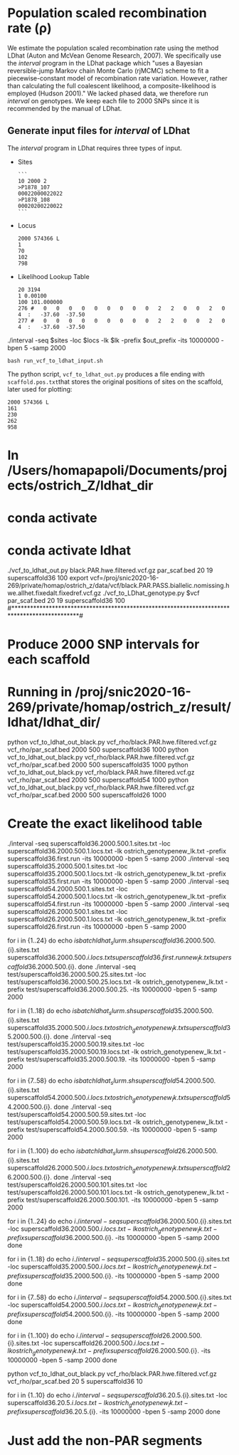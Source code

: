 # Population scaled recombination rate (ρ)

We estimate the population scaled recombination rate using the method LDhat (Auton and McVean Genome Research, 2007). We specifically use the *interval* program in the LDhat package which
"uses a Bayesian reversible-jump Markov chain Monte Carlo (rjMCMC) scheme to fit a piecewise-constant model of recombination rate variation. However,
rather than calculating the full coalescent likelihood, a composite-likelihood is employed (Hudson 2001)." We lacked phased data, we therefore run *interval* on genotypes. We keep each 
file to 2000 SNPs since it is recommended by the manual of LDhat.

## Generate input files for *interval* of LDhat
The *interval* program in LDhat requires three types of input. 

- Sites

      ```
      10 2000 2
      >P1878_107
      00022000022022
      >P1878_108
      00020200220022
      ```

- Locus

    ```
    2000 574366 L
    1
    70
    102
    798
    ```

- Likelihood Lookup Table

    ```
    20 3194
    1 0.00100
    100 101.000000
    276 #   0   0   0   0   0   0   0   0   0   2   2   0   0   2   0   4  :   -37.60  -37.50
    277 #   0   0   0   0   0   0   0   0   0   2   2   0   0   2   0   4  :   -37.60  -37.50
    ```

./interval -seq $sites -loc $locs -lk $lk -prefix $out_prefix -its 10000000 -bpen 5 -samp 2000

`bash run_vcf_to_ldhat_input.sh`

The python script, `vcf_to_ldhat_out.py` produces a file ending with `scaffold.pos.txt`that stores
the original positions of sites on the scaffold, later used for plotting:

```
2000 574366 L
161
230
262
958
```





# In /Users/homapapoli/Documents/projects/ostrich_Z/ldhat_dir
# conda activate 
# conda activate ldhat
./vcf_to_ldhat_out.py black.PAR.hwe.filtered.vcf.gz par_scaf.bed 20 19 superscaffold36 100
export vcf=/proj/snic2020-16-269/private/homap/ostrich_z/data/vcf/black.PAR.PASS.biallelic.nomissing.hwe.allhet.fixedalt.fixedref.vcf.gz
./vcf_to_LDhat_genotype.py $vcf par_scaf.bed 20 19 superscaffold36 100
#*********************************************************************************************#
# Produce 2000 SNP intervals for each scaffold
# Running in /proj/snic2020-16-269/private/homap/ostrich_z/result/ldhat/ldhat_dir/
python vcf_to_ldhat_out_black.py vcf_rho/black.PAR.hwe.filtered.vcf.gz vcf_rho/par_scaf.bed 2000 500 superscaffold36 1000
python vcf_to_ldhat_out_black.py vcf_rho/black.PAR.hwe.filtered.vcf.gz vcf_rho/par_scaf.bed 2000 500 superscaffold35 1000
python vcf_to_ldhat_out_black.py vcf_rho/black.PAR.hwe.filtered.vcf.gz vcf_rho/par_scaf.bed 2000 500 superscaffold54 1000
python vcf_to_ldhat_out_black.py vcf_rho/black.PAR.hwe.filtered.vcf.gz vcf_rho/par_scaf.bed 2000 500 superscaffold26 1000

# Create the exact likelihood table
./interval -seq superscaffold36.2000.500.1.sites.txt -loc superscaffold36.2000.500.1.locs.txt -lk ostrich_genotypenew_lk.txt -prefix superscaffold36.first.run -its 10000000 -bpen 5 -samp 2000
./interval -seq superscaffold35.2000.500.1.sites.txt -loc superscaffold35.2000.500.1.locs.txt -lk ostrich_genotypenew_lk.txt -prefix superscaffold35.first.run -its 10000000 -bpen 5 -samp 2000
./interval -seq superscaffold54.2000.500.1.sites.txt -loc superscaffold54.2000.500.1.locs.txt -lk ostrich_genotypenew_lk.txt -prefix superscaffold54.first.run -its 10000000 -bpen 5 -samp 2000
./interval -seq superscaffold26.2000.500.1.sites.txt -loc superscaffold26.2000.500.1.locs.txt -lk ostrich_genotypenew_lk.txt -prefix superscaffold26.first.run -its 10000000 -bpen 5 -samp 2000

for i in {1..24} 
do
echo $i
sbatch ldhat_slurm.sh superscaffold36.2000.500.${i}.sites.txt superscaffold36.2000.500.${i}.locs.txt superscaffold36.first.runnew_lk.txt superscaffold36.2000.500.${i}.
done
./interval -seq test/superscaffold36.2000.500.25.sites.txt -loc test/superscaffold36.2000.500.25.locs.txt -lk ostrich_genotypenew_lk.txt -prefix test/superscaffold36.2000.500.25. -its 10000000 -bpen 5 -samp 2000

for i in {1..18} 
do
echo $i
sbatch ldhat_slurm.sh superscaffold35.2000.500.${i}.sites.txt superscaffold35.2000.500.${i}.locs.txt ostrich_genotypenew_lk.txt superscaffold35.2000.500.${i}.
done
./interval -seq test/superscaffold35.2000.500.19.sites.txt -loc test/superscaffold35.2000.500.19.locs.txt -lk ostrich_genotypenew_lk.txt -prefix test/superscaffold35.2000.500.19. -its 10000000 -bpen 5 -samp 2000

for i in {7..58} 
do
echo $i
sbatch ldhat_slurm.sh superscaffold54.2000.500.${i}.sites.txt superscaffold54.2000.500.${i}.locs.txt ostrich_genotypenew_lk.txt superscaffold54.2000.500.${i}.
done
./interval -seq test/superscaffold54.2000.500.59.sites.txt -loc test/superscaffold54.2000.500.59.locs.txt -lk ostrich_genotypenew_lk.txt -prefix test/superscaffold54.2000.500.59. -its 10000000 -bpen 5 -samp 2000

for i in {1..100} 
do
echo $i
sbatch ldhat_slurm.sh superscaffold26.2000.500.${i}.sites.txt superscaffold26.2000.500.${i}.locs.txt ostrich_genotypenew_lk.txt superscaffold26.2000.500.${i}.
done
./interval -seq test/superscaffold26.2000.500.101.sites.txt -loc test/superscaffold26.2000.500.101.locs.txt -lk ostrich_genotypenew_lk.txt -prefix test/superscaffold26.2000.500.101. -its 10000000 -bpen 5 -samp 2000

for i in {1..24} 
do
echo $i
./interval -seq superscaffold36.2000.500.${i}.sites.txt -loc superscaffold36.2000.500.${i}.locs.txt -lk ostrich_genotypenew_lk.txt -prefix superscaffold36.2000.500.${i}. -its 10000000 -bpen 5 -samp 2000
done

for i in {1..18} 
do
echo $i
./interval -seq superscaffold35.2000.500.${i}.sites.txt -loc superscaffold35.2000.500.${i}.locs.txt -lk ostrich_genotypenew_lk.txt -prefix superscaffold35.2000.500.${i}. -its 10000000 -bpen 5 -samp 2000
done

for i in {7..58} 
do
echo $i
./interval -seq superscaffold54.2000.500.${i}.sites.txt -loc superscaffold54.2000.500.${i}.locs.txt -lk ostrich_genotypenew_lk.txt -prefix superscaffold54.2000.500.${i}. -its 10000000 -bpen 5 -samp 2000
done

for i in {1..100} 
do
echo $i
./interval -seq superscaffold26.2000.500.${i}.sites.txt -loc superscaffold26.2000.500.${i}.locs.txt -lk ostrich_genotypenew_lk.txt -prefix superscaffold26.2000.500.${i}. -its 10000000 -bpen 5 -samp 2000
done

python vcf_to_ldhat_out_black.py vcf_rho/black.PAR.hwe.filtered.vcf.gz vcf_rho/par_scaf.bed 20 5 superscaffold36 10


for i in {1..10} 
do
echo $i
./interval -seq superscaffold36.20.5.${i}.sites.txt -loc superscaffold36.20.5.${i}.locs.txt -lk ostrich_genotypenew_lk.txt -prefix superscaffold36.20.5.${i}. -its 10000000 -bpen 5 -samp 2000
done

# Just add the non-PAR segments